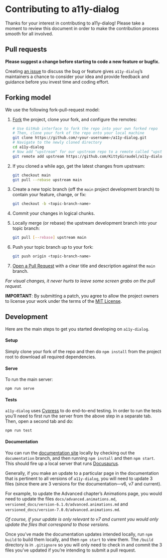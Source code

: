 # Contributing to a11y-dialog

Thanks for your interest in contributing to a11y-dialog! Please take a moment to review this document in order to make the contribution process smooth for all involved.

## Pull requests

**Please suggest a change before starting to code a new feature or bugfix.**

Creating [an issue](https://github.com/KittyGiraudel/a11y-dialog/issues) to discuss the bug or feature gives `a11y-dialog`’s maintainers a chance to consider your idea and provide feedback and guidance before you invest time and coding effort.

## Forking model

We use the following fork-pull-request model:

1. [Fork](https://help.github.com/articles/fork-a-repo/) the project, clone your fork,
   and configure the remotes:

   ```bash
   # Use GitHub interface to fork the repo into your own forked repo
   # Then, clone your fork of the repo onto your local machine
   git clone https://github.com/<your-username>/a11y-dialog.git
   # Navigate to the newly cloned directory
   cd a11y-dialog
   # Now add "upstream" for our upstream repo to a remote called "upstream"
   git remote add upstream https://github.com/KittyGiraudel/a11y-dialog.git
   ```

2. If you cloned a while ago, get the latest changes from upstream:

   ```bash
   git checkout main
   git pull --rebase upstream main
   ```

3. Create a new topic branch (off the `main` project development branch) to
   contain your feature, change, or fix:

   ```bash
   git checkout -b <topic-branch-name>
   ```

4. Commit your changes in logical chunks.

5. Locally merge (or rebase) the upstream development branch into your topic branch:

   ```bash
   git pull [--rebase] upstream main
   ```

6. Push your topic branch up to your fork:

   ```bash
   git push origin <topic-branch-name>
   ```

7. [Open a Pull Request](https://help.github.com/articles/about-pull-requests/)
   with a clear title and description against the `main` branch.

_For visual changes, it never hurts to leave some screen grabs on the pull request._

**IMPORTANT**: By submitting a patch, you agree to allow the project owners to
license your work under the terms of the [MIT License](./LICENSE).

## Development

Here are the main steps to get you started developing on `a11y-dialog`.

#### Setup

Simply clone your fork of the repo and then do `npm install` from the project root to download all required dependencies.

#### Serve

To run the main server:

```shell
npm run serve
```

#### Tests

`a11y-dialog` uses [Cypress](https://www.cypress.io/) to do end-to-end testing. In order to run the tests you’ll need to first run the server from the above step in a separate tab. Then, open a second tab and do:

```shell
npm run test
```

#### Documentation

You can run the [documentation site](https://a11y-dialog.netlify.app/) locally by checking out the `documentation` branch, and then running `npm install` and then `npm start`. This should fire up a local server that runs [Docusaurus](https://docusaurus.io/).

Generally, if you make an update to a particular page in the documentation that is pertinent to all versions of `a11y-dialog`, you will need to update 3 files (since there are 3 versions for the documentation—v6, v7 and current).

For example, to update the Advanced chapter’s Animations page, you would need to update the files `docs/advanced.animations.md`, `versioned_docs/version-6.1.0/advanced.animations.md` and `versioned_docs/version-7.0.0/advanced.animations.md`.

_Of course, if your update is only relevant to v7 and current you would only update the files that correspond to those versions._

Once you’ve made the documentation updates intended locally, run `npm build` to build them locally, and then `npm start` to view them. The `/build` directory is in `.gitignore` so you will only need to check in and commit the 3 files you’ve updated if you’re intending to submit a pull request.
